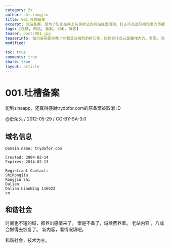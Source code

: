 ```yaml
---
category: 2x
author: shi.rongjiu
title: 001.吐槽备案
excerpt: 网站备案，是为了防止在网上从事非法的网站经营活动，打击不良互联网信息的传播。
tags: [吐槽, 网站, 备案, SAE, 博客]
teaser: post/001.jpg
teaserinfo: 如何鉴别是邪教？邪教具有强烈的排它性，始终宣传自己是最伟大的。看图，请报警。
modified: 

toc: true
comments: true
share: true
layout: article
---
```


# 001.吐槽备案

能到sinaapp，还真得感谢trydofor.com的原备案被取消 :D

@史荣久 / 2012-05-29 / CC-BY-SA-3.0  

## 域名信息

```
Domain name: trydofor.com

Created: 2004-02-14
Expires: 2014-02-13

Registrant Contact:
ShiRongjiu
Rongjiu Shi
Dalian
Dalian LiaoNing 116023
cn
```

## 和谐社会

时间也不短的域，都养出感情来了。
案是不备了，域续费养着。
老站内容 ，八成会懒得去恢复了。
新内容，看情况填吧。

和谐社会，技术为主。